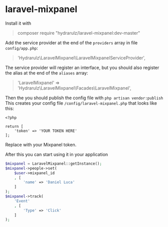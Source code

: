 laravel-mixpanel
================

Install it with

> composer require "hydrarulz/laravel-mixpanel:dev-master"

Add the service provider at the end of the `providers` array in file `config/app.php`:

> 'Hydrarulz\LaravelMixpanel\LaravelMixpanelServiceProvider',

The service provider will register an interface, but you should also register the alias at the end of the `aliases` array:
> 'LaravelMixpanel' => 'Hydrarulz\LaravelMixpanel\Facades\LaravelMixpanel',

Then the you should publish the config file with
`php artisan vendor:publish`
This creates your config file `/config/laravel-mixpanel.php` that looks like this:

    <?php

    return [
        'token' => 'YOUR TOKEN HERE'
    ];

Replace with your Mixpanel token.

After this you can start using it in your application

```php
$mixpanel = LaravelMixpanel::getInstance();
$mixpanel->people->set(
    $user->mixpanel_id
    , [
        'name' => 'Daniel Luca'
    ]
);
$mixpanel->track(
	'Event'
    , [
        'Type' => 'Click'
    ]
);
```

